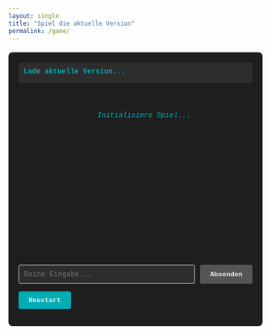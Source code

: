 ```yaml
---
layout: single
title: "Spiel die aktuelle Version"
permalink: /game/
---
```


<style>
#game-container {
  background: #1e1e1e;
  border-radius: 8px;
  padding: 20px;
  margin: 20px 0;
  font-family: 'Courier New', monospace;
}

#game-output {
  background: #mix(#000, 252a34, 15%) !default;
  color: #00adb5;
  padding: 15px;
  border-radius: 4px;
  min-height: 300px;
  max-height: 500px;
  overflow-y: auto;
  font-size: 14px;
  line-height: 1.6;
  margin-bottom: 15px;
  white-space: pre-wrap;
}

#game-input-container {
  display: flex;
  gap: 10px;
  margin-bottom: 15px;
}

#game-input {
  flex: 1;
  background: #2d2d2d;
  color: #fff;
  border: 1px solid #eaeaea;
  padding: 10px;
  border-radius: 4px;
  font-family: 'Courier New', monospace;
  font-size: 14px;
}

#game-input:focus {
  outline: none;
  border-color: #00adb5;
}

.game-btn {
  background: #00adb5;
  color: #eaeaea;
  border: none;
  padding: 10px 20px;
  border-radius: 4px;
  cursor: pointer;
  font-family: 'Courier New', monospace;
  font-weight: bold;
}

.game-btn:hover {
  background: #00adb5;
}

.game-btn:disabled {
  background: #555;
  color: #eaeaea;
  cursor: not-allowed;
}

#version-info {
  background: #2d2d2d;
  padding: 10px;
  border-radius: 4px;
  margin-bottom: 15px;
  color: #eaeaea;
  font-size: 12px;
}

#version-info h3 {
  margin: 0 0 5px 0;
  color: #00adb5;
  font-size: 14px;
}

.loading {
  text-align: center;
  color: #00adb5;
  font-style: italic;
}
</style>

<div id="game-container">
  <div id="version-info">
    <h3>Lade aktuelle Version...</h3>
  </div>

  <div id="game-output" class="loading">
    Initialisiere Spiel...
  </div>

  <div id="game-input-container">
    <input type="text" id="game-input" placeholder="Deine Eingabe..." disabled />
    <button class="game-btn" id="submit-btn" onclick="submitInput()" disabled>Absenden</button>
  </div>

  <button class="game-btn" id="restart-btn" onclick="restartGame()">Neustart</button>
</div>

<script>
// Versionen aus Jekyll verfügbar machen
window.versionsData = {{ site.data.versions.versions | jsonify }};
</script>
<script src="/assets/js/game-engine.js"></script>
